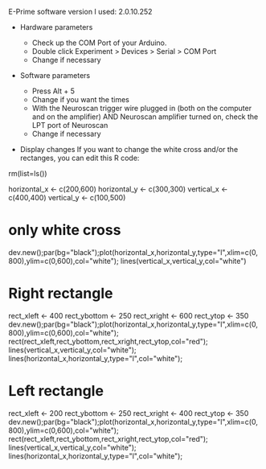 E-Prime software version I used:
2.0.10.252

* Hardware parameters
  * Check up the COM Port of your Arduino. 
  * Double click Experiment > Devices > Serial > COM Port
  * Change if necessary
  
* Software parameters
  * Press Alt + 5
  * Change if you want the times
  * With the Neuroscan trigger wire plugged in (both on the computer and on the amplifier) AND Neuroscan amplifier turned on, check the LPT port of Neuroscan
  * Change if necessary

* Display changes
If you want to change the white cross and/or the rectanges, you can edit this R code:

rm(list=ls())

horizontal_x <- c(200,600)
horizontal_y <- c(300,300)
vertical_x <- c(400,400)
vertical_y <- c(100,500)

# only white cross
dev.new();par(bg="black");plot(horizontal_x,horizontal_y,type="l",xlim=c(0,800),ylim=c(0,600),col="white"); lines(vertical_x,vertical_y,col="white")

# Right rectangle
rect_xleft <- 400
rect_ybottom <- 250
rect_xright <- 600
rect_ytop <- 350
dev.new();par(bg="black");plot(horizontal_x,horizontal_y,type="l",xlim=c(0,800),ylim=c(0,600),col="white"); rect(rect_xleft,rect_ybottom,rect_xright,rect_ytop,col="red"); lines(vertical_x,vertical_y,col="white"); lines(horizontal_x,horizontal_y,type="l",col="white"); 


# Left rectangle
rect_xleft <- 200
rect_ybottom <- 250
rect_xright <- 400
rect_ytop <- 350
dev.new();par(bg="black");plot(horizontal_x,horizontal_y,type="l",xlim=c(0,800),ylim=c(0,600),col="white"); rect(rect_xleft,rect_ybottom,rect_xright,rect_ytop,col="red"); lines(vertical_x,vertical_y,col="white"); lines(horizontal_x,horizontal_y,type="l",col="white"); 

